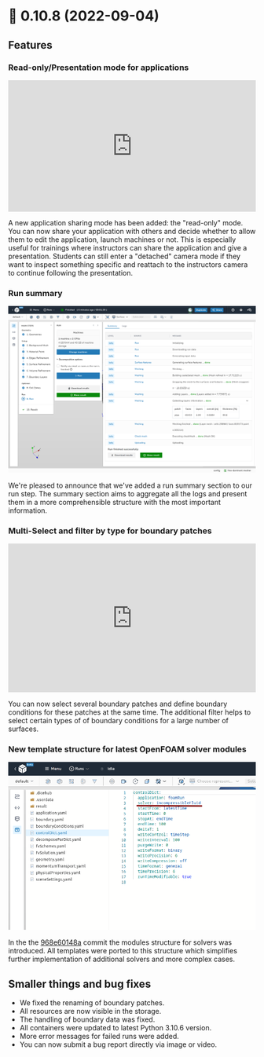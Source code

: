 # 🚀 0.10.8 (2022-09-04)

## Features

### Read-only/Presentation mode for applications

<div style="padding:53.13% 0 0 0;position:relative;"><iframe src="https://player.vimeo.com/video/746718327?h=3dc378246e&amp;badge=0&amp;autopause=0&amp;player_id=0&amp;app_id=58479" frameborder="0" allow="autoplay; fullscreen; picture-in-picture" allowfullscreen style="position:absolute;top:0;left:0;width:100%;height:100%;" title="read_only_mode"></iframe></div><script src="https://player.vimeo.com/api/player.js"></script>

A new application sharing mode has been added: the "read-only" mode. You can now
share your application with others and decide whether to allow them to
edit the application, launch machines or not. This is especially useful for 
trainings where instructors can share the application and give a presentation.
Students can still enter a "detached" camera mode if they want to inspect 
something specific and reattach to the instructors camera to continue following
the presentation.

### Run summary

![Run summary](./images/run_summary.png)

We're pleased to announce that we've added a run summary section to our run 
step. The summary section aims to aggregate all the logs and present them in a 
more comprehensible structure with the most important information.

### Multi-Select and filter by type for boundary patches

<div style="padding:60.18% 0 0 0;position:relative;"><iframe src="https://player.vimeo.com/video/746718280?h=9a5f6872c9&amp;badge=0&amp;autopause=0&amp;player_id=0&amp;app_id=58479" frameborder="0" allow="autoplay; fullscreen; picture-in-picture" allowfullscreen style="position:absolute;top:0;left:0;width:100%;height:100%;" title="multi_select"></iframe></div><script src="https://player.vimeo.com/api/player.js"></script>

You can now select several boundary patches and define boundary conditions for 
these patches at the same time. The additional filter helps to select certain types of 
of boundary conditions for a large number of surfaces.

### New template structure for latest OpenFOAM solver modules

![Solver modules](./images/solver_modules.png)

In the the [968e60148a](https://github.com/OpenFOAM/OpenFOAM-dev/commit/968e60148ab31ec017f275673496d6193713d7e5) 
commit the modules structure for solvers was introduced. All templates were 
ported to this structure which simplifies further implementation of additional 
solvers and more complex cases.

## Smaller things and bug fixes

- We fixed the renaming of boundary patches.
- All resources are now visible in the storage.
- The handling of boundary data was fixed.
- All containers were updated to latest Python 3.10.6 version.
- More error messages for failed runs were added.
- You can now submit a bug report directly via image or video.
